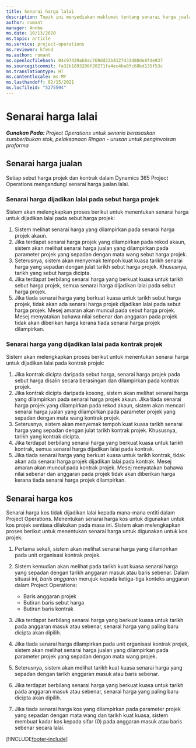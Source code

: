 ```yaml
---
title: Senarai harga lalai
description: Topik ini menyediakan maklumat tentang senarai harga jualan dan kos lalai dalam Project Operations.
author: rumant
manager: Annbe
ms.date: 10/13/2020
ms.topic: article
ms.service: project-operations
ms.reviewer: kfend
ms.author: rumant
ms.openlocfilehash: 04c97429ab8ac769dd22b4127432d80de8fde937
ms.sourcegitcommit: fa32b1893286f20271fa4ec4be8fc68bd135f53c
ms.translationtype: HT
ms.contentlocale: ms-MY
ms.lasthandoff: 02/15/2021
ms.locfileid: "5275594"
---
```

# <a name="default-price-lists"></a>Senarai harga lalai

_**Gunakan Pada:** Project Operations untuk senario berasaskan sumber/bukan stok, pelaksanaan Ringan - urusan untuk penginvoisan proforma_

## <a name="sales-price-lists"></a>Senarai harga jualan

Setiap sebut harga projek dan kontrak dalam Dynamics 365 Project Operations mengandungi senarai harga jualan lalai. 

### <a name="price-list-default-on-project-quotes"></a>Senarai harga dijadikan lalai pada sebut harga projek
Sistem akan melengkapkan proses berikut untuk menentukan senarai harga untuk dijadikan lalai pada sebut harga projek:

1. Sistem melihat senarai harga yang dilampirkan pada senarai harga projek akaun. 
2. Jika terdapat senarai harga projek yang dilampirkan pada rekod akaun, sistem akan melihat senarai harga jualan yang dilampirkan pada parameter projek yang sepadan dengan mata wang sebut harga projek.
3. Seterusnya, sistem akan menyemak tempoh kuat kuasa tarikh senarai harga yang sepadan dengan julat tarikh sebut harga projek. Khususnya, tarikh yang sebut harga dicipta.
4. Jika terdapat berbilang senarai harga yang berkuat kuasa untuk tarikh sebut harga projek, semua senarai harga dijadikan lalai pada sebut harga projek.
5. Jika tiada senarai harga yang berkuat kuasa untuk tarikh sebut harga projek, tidak akan ada senarai harga projek dijadikan lalai pada sebut harga projek. Mesej amaran akan muncul pada sebut harga projek. Mesej menyatakan bahawa nilai sebenar dan anggaran pada projek tidak akan diberikan harga kerana tiada senarai harga projek dilampirkan.

### <a name="price-list-default-on-project-contracts"></a>Senarai harga yang dijadikan lalai pada kontrak projek 
Sistem akan melengkapkan proses berikut untuk menentukan senarai harga untuk dijadikan lalai pada kontrak projek:

1. Jika kontrak dicipta daripada sebut harga, senarai harga projek pada sebut harga disalin secara berasingan dan dilampirkan pada kontrak projek.
2. Jika kontrak dicipta daripada kosong, sistem akan melihat senarai harga yang dilampirkan pada senarai harga projek akaun. Jika tiada senarai harga projek yang dilampirkan pada rekod akaun, sistem akan mencari senarai harga jualan yang dilampirkan pada parameter projek yang sepadan dengan mata wang kontrak projek.
4. Seterusnya, sistem akan menyemak tempoh kuat kuasa tarikh senarai harga yang sepadan dengan julat tarikh kontrak projek. Khususnya, tarikh yang kontrak dicipta.
5. Jika terdapat berbilang senarai harga yang berkuat kuasa untuk tarikh kontrak, semua senarai harga dijadikan lalai pada kontrak.
6. Jika tiada senarai harga yang berkuat kuasa untuk tarikh kontrak, tidak akan ada senarai harga projek dijadikan lalai pada kontrak. Mesej amaran akan muncul pada kontrak projek. Mesej menyatakan bahawa nilai sebenar dan anggaran pada projek tidak akan diberikan harga kerana tiada senarai harga projek dilampirkan.

## <a name="cost-price-lists"></a>Senarai harga kos

Senarai harga kos tidak dijadikan lalai kepada mana-mana entiti dalam Project Operations. Menentukan senarai harga kos untuk digunakan untuk kos projek sentiasa dilakukan pada masa ini. Sistem akan melengkapkan proses berikut untuk menentukan senarai harga untuk digunakan untuk kos projek:

1. Pertama sekali, sistem akan melihat senarai harga yang dilampirkan pada unit organisasi kontrak projek.
2. Sistem kemudian akan melihat pada tarikh kuat kuasa senarai harga yang sepadan dengan tarikh anggaran masuk atau baris sebenar. Dalam situasi ini, *baris anggaran* merujuk kepada ketiga-tiga konteks anggaran dalam Project Operations:

    - Baris anggaran projek
    - Butiran baris sebut harga
    - Butiran baris kontrak
  
3. Jika terdapat berbilang senarai harga yang berkuat kuasa untuk tarikh pada anggaran masuk atau sebenar, senarai harga yang paling baru dicipta akan dipilih.
4. Jika tiada senarai harga dilampirkan pada unit organisasi kontrak projek, sistem akan melihat senarai harga jualan yang dilampirkan pada parameter projek yang sepadan dengan mata wang projek.
5. Seterusnya, sistem akan melihat tarikh kuat kuasa senarai harga yang sepadan dengan tarikh anggaran masuk atau baris sebenar. 
6. Jika terdapat berbilang senarai harga yang berkuat kuasa untuk tarikh pada anggaran masuk atau sebenar, senarai harga yang paling baru dicipta akan dipilih.
7. Jika tiada senarai harga kos yang dilampirkan pada parameter projek yang sepadan dengan mata wang dan tarikh kuat kuasa, sistem membuat kadar kos kepada sifar (0) pada anggaran masuk atau baris sebenar secara lalai.


[!INCLUDE[footer-include](../includes/footer-banner.md)]